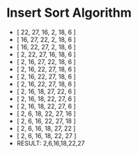 # Insert Sort Algorithm

- [ 22, 27, 16, 2, 18, 6 ]
- [ 16, 27, 22, 2, 18, 6 ]
- [ 16, 22, 27, 2, 18, 6 ]
- [ 2, 22, 27, 16, 18, 6 ]
- [ 2, 16, 27, 22, 18, 6 ]
- [ 2, 16, 22, 27, 18, 6 ]
- [ 2, 16, 22, 27, 18, 6 ]
- [ 2, 16, 22, 27, 18, 6 ]
- [ 2, 16, 18, 27, 22, 6 ]
- [ 2, 16, 18, 22, 27, 6 ]
- [ 2, 16, 18, 22, 27, 6 ]
- [ 2, 6, 18, 22, 27, 16 ]
- [ 2, 6, 16, 22, 27, 18 ]
- [ 2, 6, 16, 18, 27, 22 ]
- [ 2, 6, 16, 18, 22, 27 ]
- RESULT: 2,6,16,18,22,27
